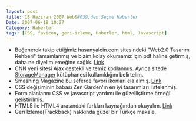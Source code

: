 ```yaml
---
layout: post
title: 18 Haziran 2007 Web&#039;den Seçme Haberler
Date: 2007-06-18 10:27
Category: Haberler
tags: [CSS, favicon, geri-izleme, Haberler, html, Javascript]
---
```


-   Beğenerek takip ettiğimiz hasanyalcin.com sitesindeki "Web2.0
    Tasarım Rehberi" tamamlanmış ve bizim kolay okumamız için pdf haline
    getirmiş, daha ne diyelim emeğine sağlık. [Link][]
-   CNN yeni sitesi Ajax destekli ve temiz kodlanmış. Ayrıca sitede
    [StorageManager][] kütüphanesi kullanıldığını belirtelim.
-   Smashing Magazine bu seferde favori ikonları ela almış. [Link][2]
-   CSS değişiminin babası Zen Garden'ın en iyi tasarımları listelenmiş.
-   Form alanlarını CSS ve javascript yardımı ile güzelliştirme örneği
    geliştirilmiş.
-   HTML5 ile HTML4 arasındaki farkları kaynağından okuyalım. [Link][5]
-   Geri İzleme(Trackback) hakkında güzel bir Türkçe makale.


  [Link]: http://www.hasanyalcin.com/?p=293 "Link"
  [StorageManager]: http://i.l.cnn.net/cnnbeta/.element/js/2.0/StorageManager.js
  [2]: http://www.smashingmagazine.com/2007/06/14/creative-favicons-when-small-is-beautiful/
    "Link"
  [5]: http://dev.w3.org/cvsweb/%7Echeckout%7E/html5/html4-differences/Overview.html
    "Link"
